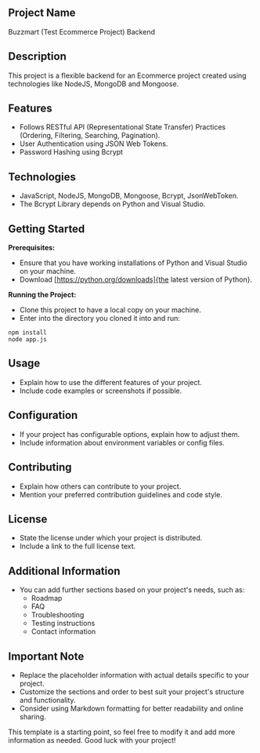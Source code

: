 ## Project Name

Buzzmart (Test Ecommerce Project) Backend

## Description

This project is a flexible backend for an Ecommerce project created using technologies like NodeJS, MongoDB and Mongoose.

## Features

* Follows RESTful API (Representational State Transfer) Practices (Ordering, Filtering, Searching, Pagination).
* User Authentication using JSON Web Tokens.
* Password Hashing using Bcrypt

## Technologies

* JavaScript, NodeJS, MongoDB, Mongoose, Bcrypt, JsonWebToken.
* The Bcrypt Library depends on Python and Visual Studio.

## Getting Started

**Prerequisites:**

* Ensure that you have working installations of Python and Visual Studio on your machine.
* Download [https://python.org/downloads]{the latest version of Python}.

**Running the Project:**

* Clone this project to have a local copy on your machine.
* Enter into the directory you cloned it into and run: 
```
npm install
node app.js
```

## Usage

* Explain how to use the different features of your project.
* Include code examples or screenshots if possible.

## Configuration

* If your project has configurable options, explain how to adjust them.
* Include information about environment variables or config files.

## Contributing

* Explain how others can contribute to your project.
* Mention your preferred contribution guidelines and code style.

## License

* State the license under which your project is distributed.
* Include a link to the full license text.

## Additional Information

* You can add further sections based on your project's needs, such as:
    * Roadmap
    * FAQ
    * Troubleshooting
    * Testing instructions
    * Contact information

## Important Note

* Replace the placeholder information with actual details specific to your project.
* Customize the sections and order to best suit your project's structure and functionality.
* Consider using Markdown formatting for better readability and online sharing.

This template is a starting point, so feel free to modify it and add more information as needed. Good luck with your project!
